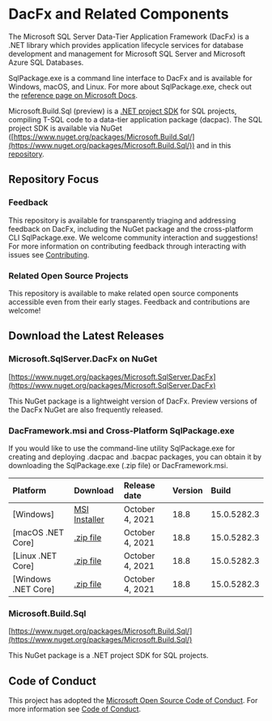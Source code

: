 # DacFx and Related Components

The Microsoft SQL Server Data-Tier Application Framework (DacFx) is a .NET library which provides application lifecycle services for database development and management for Microsoft SQL Server and Microsoft Azure SQL Databases.

SqlPackage.exe is a command line interface to DacFx and is available for Windows, macOS, and Linux. For more about SqlPackage.exe, check out the [reference page on Microsoft Docs](https://docs.microsoft.com/sql/tools/sqlpackage/sqlpackage).

Microsoft.Build.Sql (preview) is a [.NET project SDK](https://docs.microsoft.com/dotnet/core/project-sdk/overview) for SQL projects, compiling T-SQL code to a data-tier application package (dacpac).  The SQL project SDK is available via NuGet ([https://www.nuget.org/packages/Microsoft.Build.Sql/](https://www.nuget.org/packages/Microsoft.Build.Sql/)) and in this [repository](/src/Microsoft.Build.Sql/README.md).

## Repository Focus

### Feedback

This repository is available for transparently triaging and addressing feedback on DacFx, including the NuGet package and the cross-platform CLI SqlPackage.exe. We welcome community interaction and suggestions! For more information on contributing feedback through interacting with issues see [Contributing](CONTRIBUTING.md).

### Related Open Source Projects

This repository is available to make related open source components accessible even from their early stages. Feedback and contributions are welcome!

## Download the Latest Releases

### Microsoft.SqlServer.DacFx on NuGet
[https://www.nuget.org/packages/Microsoft.SqlServer.DacFx](https://www.nuget.org/packages/Microsoft.SqlServer.DacFx)

This NuGet package is a lightweight version of DacFx. Preview versions of the DacFx NuGet are also frequently released. 

### DacFramework.msi and Cross-Platform SqlPackage.exe

If you would like to use the command-line utility SqlPackage.exe for creating and deploying .dacpac and .bacpac packages, you can obtain it by downloading the SqlPackage.exe (.zip file) or DacFramework.msi.

|Platform|Download|Release date|Version|Build
|:---|:---|:---|:---|:---|
|[Windows]|[MSI Installer](https://go.microsoft.com/fwlink/?linkid=2164920)|October 4, 2021| 18.8 | 15.0.5282.3 |
|[macOS .NET Core]|[.zip file](https://go.microsoft.com/fwlink/?linkid=2165009)|October 4, 2021| 18.8| 15.0.5282.3 |
|[Linux .NET Core] |[.zip file](https://go.microsoft.com/fwlink/?linkid=2165008)|October 4, 2021| 18.8| 15.0.5282.3 |
|[Windows .NET Core] |[.zip file](https://go.microsoft.com/fwlink/?linkid=2165007)|October 4, 2021| 18.8| 15.0.5282.3 |


### Microsoft.Build.Sql
[https://www.nuget.org/packages/Microsoft.Build.Sql/](https://www.nuget.org/packages/Microsoft.Build.Sql/)

This NuGet package is a .NET project SDK for SQL projects.

## Code of Conduct

This project has adopted the [Microsoft Open Source Code of Conduct](https://opensource.microsoft.com/codeofconduct/).
For more information see [Code of Conduct](CODE_OF_CONDUCT.md).
